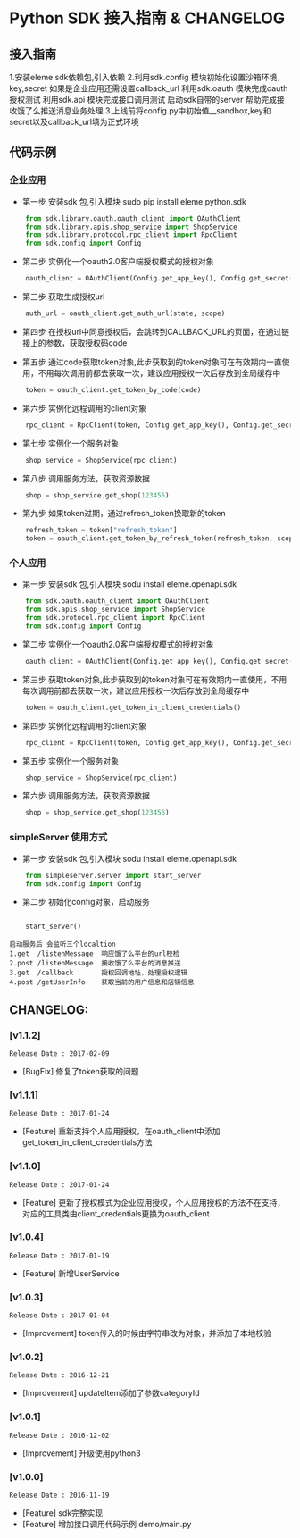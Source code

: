 # Python SDK 接入指南 & CHANGELOG

## 接入指南
  1.安装eleme sdk依赖包,引入依赖
  2.利用sdk.config 模块初始化设置沙箱环境，key,secret 如果是企业应用还需设置callback_url
    利用sdk.oauth 模块完成oauth授权测试
    利用sdk.api 模块完成接口调用测试
    启动sdk自带的server 帮助完成接收饿了么推送消息业务处理
  3.上线前将config.py中初始值__sandbox,key和secret以及callback_url填为正式环境
 

## 代码示例

### 企业应用

  - 第一步 安装sdk 包,引入模块
  sudo pip install eleme.python.sdk

```python
    from sdk.library.oauth.oauth_client import OAuthClient
    from sdk.library.apis.shop_service import ShopService
    from sdk.library.protocol.rpc_client import RpcClient
    from sdk.config import Config
```
 
  - 第二步 实例化一个oauth2.0客户端授权模式的授权对象

```python
    oauth_client = OAuthClient(Config.get_app_key(), Config.get_secret(), Config.get_callback_url())
```

  - 第三步 获取生成授权url

```python
    auth_url = oauth_client.get_auth_url(state, scope)
```

  - 第四步 在授权url中同意授权后，会跳转到CALLBACK_URL的页面，在通过链接上的参数，获取授权码code


  - 第五️步 通过code获取token对象,此步获取到的token对象可在有效期内一直使用，不用每次调用前都去获取一次，建议应用授权一次后存放到全局缓存中

```python
    token = oauth_client.get_token_by_code(code)
```

  - 第六步 实例化远程调用的client对象

```python
	rpc_client = RpcClient(token, Config.get_app_key(), Config.get_secret(), Config.get_api_server_url())
```

  - 第七步 实例化一个服务对象

```python
    shop_service = ShopService(rpc_client)
```

  - 第八步 调用服务方法，获取资源数据

```python
    shop = shop_service.get_shop(123456)
```

  - 第九步 如果token过期，通过refresh_token换取新的token
```python
    refresh_token = token["refresh_token"]
    token = oauth_client.get_token_by_refresh_token(refresh_token, scope)
```

### 个人应用


  - 第一步 安装sdk 包,引入模块
    sodu install eleme.openapi.sdk

```python
    from sdk.oauth.oauth_client import OAuthClient
    from sdk.apis.shop_service import ShopService
    from sdk.protocol.rpc_client import RpcClient
    from sdk.config import Config
```

  - 第二步 实例化一个oauth2.0客户端授权模式的授权对象

```python
    oauth_client = OAuthClient(Config.get_app_key(), Config.get_secret(), Config.get_callback_url())
```

  - 第三️步 获取token对象,此步获取到的token对象可在有效期内一直使用，不用每次调用前都去获取一次，建议应用授权一次后存放到全局缓存中

```python
    token = oauth_client.get_token_in_client_credentials()
```

  - 第四步 实例化远程调用的client对象

```python
	rpc_client = RpcClient(token, Config.get_app_key(), Config.get_secret(), Config.get_api_server_url())
```

  - 第五步 实例化一个服务对象

```python
    shop_service = ShopService(rpc_client)
```

  - 第六步 调用服务方法，获取资源数据

```python
    shop = shop_service.get_shop(123456)
```
### simpleServer 使用方式
 - 第一步 安装sdk 包,引入模块
    sodu install eleme.openapi.sdk

```python
    from simpleserver.server import start_server
    from sdk.config import Config
```

  - 第二步 初始化config对象，启动服务

```python

    start_server()
```
    启动服务后 会监听三个localtion
    1.get  /listenMessage  响应饿了么平台的url校检
    2.post /listenMessage  接收饿了么平台的消息推送
    3.get  /callback       授权回调地址，处理授权逻辑
    4.post /getUserInfo    获取当前的用户信息和店铺信息




## CHANGELOG:

### [v1.1.2]

    Release Date : 2017-02-09

  - [BugFix] 修复了token获取的问题

### [v1.1.1]

    Release Date : 2017-01-24

  - [Feature] 重新支持个人应用授权，在oauth_client中添加get_token_in_client_credentials方法

### [v1.1.0]

    Release Date : 2017-01-24

  - [Feature] 更新了授权模式为企业应用授权，个人应用授权的方法不在支持，对应的工具类由client_credentials更换为oauth_client

### [v1.0.4]

    Release Date : 2017-01-19

- [Feature] 新增UserService

### [v1.0.3]

    Release Date : 2017-01-04

- [Improvement] token传入的时候由字符串改为对象，并添加了本地校验

### [v1.0.2]

    Release Date : 2016-12-21

- [Improvement] updateItem添加了参数categoryId


### [v1.0.1]

    Release Date : 2016-12-02

- [Improvement] 升级使用python3

  
### [v1.0.0]

    Release Date : 2016-11-19

- [Feature] sdk完整实现
- [Feature] 增加接口调用代码示例 demo/main.py
